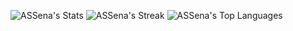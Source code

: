 ![ASSena's Stats](https://github-readme-stats.vercel.app/api?username=ASSena&theme=tokyonight&show_icons=true&hide_border=true&count_private=true)
![ASSena's Streak](https://github-readme-streak-stats.herokuapp.com/?user=ASSena&theme=tokyonight&hide_border=true)
![ASSena's Top Languages](https://github-readme-stats.vercel.app/api/top-langs/?username=ASSena&theme=tokyonight&show_icons=true&hide_border=true&layout=compact)
